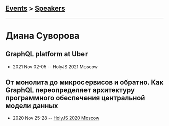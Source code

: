 ## [Events](../README.md) > [Speakers](../speakers.md)
---

# Диана Суворова

## GraphQL platform at Uber
- 2021 Nov 02-05 -- HolyJS 2021 Moscow    
## От монолита до микросервисов и обратно. Как GraphQL переопределяет архитектуру программного обеспечения центральной модели данных
- 2020 Nov 25-28 -- [HolyJS 2020 Moscow](https://youtu.be/XQtZtddnx6U)    

